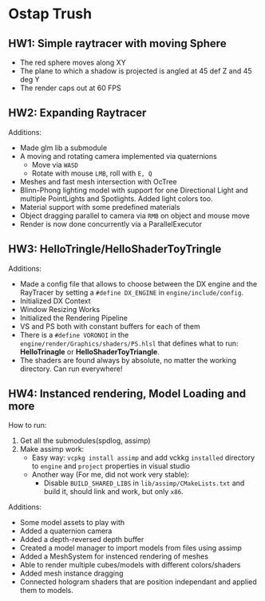 # Ostap Trush

## HW1: Simple raytracer with moving Sphere
- The red sphere moves along XY
- The plane to which a shadow is projected is angled at 45 def Z and 45 deg Y
- The render caps out at 60 FPS

## HW2: Expanding Raytracer
Additions:
- Made glm lib a submodule
- A moving and rotating camera implemented via quaternions
	- Move via `WASD`
	- Rotate with mouse `LMB`, roll with `E, Q`
- Meshes and fast mesh intersection with OcTree
- Blinn-Phong lighting model with support for one Directional Light and multiple PointLights and Spotlights. Added light colors too.
- Material support with some predefined materials
- Object dragging parallel to camera via `RMB` on object and mouse move
- Render is now done concurrently via a ParallelExecutor

## HW3: HelloTringle/HelloShaderToyTringle
Additions:
- Made a config file that allows to choose between the DX engine and the RayTracer by setting a `#define DX_ENGINE` in `engine/include/config`.
- Initialized DX Context
- Window Resizing Works
- Initialized the Rendering Pipeline
- VS and PS both with constant buffers for each of them
- There is a `#define VORONOI` in the `engine/render/Graphics/shaders/PS.hlsl` that defines what to run: **HelloTrinagle** or **HelloShaderToyTriangle**.
- The shaders are found always by absolute, no matter the working directory. Can run everywhere!

## HW4: Instanced rendering, Model Loading and more
How to run:
1. Get all the submodules(spdlog, assimp)
2. Make assimp work:
	- Easy way: `vcpkg install assimp` and add vckkg `installed` directory to `engine` and `project` properties in visual studio
	- Another way (For me, did not work very stable):
		- Disable `BUILD_SHARED_LIBS` in `lib/assimp/CMakeLists.txt` and build it, should link and work, but only `x86`.

Additions:
- Some model assets to play with
- Added a quaternion camera
- Added a depth-reversed depth buffer
- Created a model manager to import models from files using assimp
- Added a MeshSystem for instenced rendering of meshes
- Able to render multiple cubes/models with different colors/shaders
- Added mesh instance dragging
- Connected hologram shaders that are position independant and applied them to models.